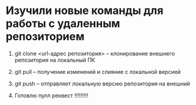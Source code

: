 # Изучили новые команды для работы с удаленным репозиторием 

1. git clone <url-адрес репозитория> – клонирование внешнего репозитория на  локальный ПК

2. git pull – получение изменений и слияние с локальной версией
3. git push – отправляет локальную версию репозитория на внешний

4. Готовлю пулл реквест
!!!!!!!!!